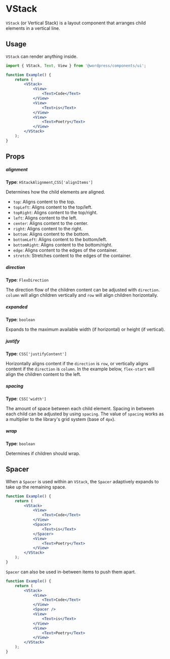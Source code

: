# VStack

`VStack` (or Vertical Stack) is a layout component that arranges child elements in a vertical line.

## Usage

`VStack` can render anything inside.

```jsx
import { VStack, Text, View } from '@wordpress/components/ui';

function Example() {
	return (
		<VStack>
			<View>
				<Text>Code</Text>
			</View>
			<View>
				<Text>is</Text>
			</View>
			<View>
				<Text>Poetry</Text>
			</View>
		</VStack>
	);
}
```

## Props

##### alignment

**Type**: `HStackAlignment`,`CSS['alignItems']`

Determines how the child elements are aligned.

-   `top`: Aligns content to the top.
-   `topLeft`: Aligns content to the top/left.
-   `topRight`: Aligns content to the top/right.
-   `left`: Aligns content to the left.
-   `center`: Aligns content to the center.
-   `right`: Aligns content to the right.
-   `bottom`: Aligns content to the bottom.
-   `bottomLeft`: Aligns content to the bottom/left.
-   `bottomRight`: Aligns content to the bottom/right.
-   `edge`: Aligns content to the edges of the container.
-   `stretch`: Stretches content to the edges of the container.

##### direction

**Type**: `FlexDirection`

The direction flow of the children content can be adjusted with `direction`. `column` will align children vertically and `row` will align children horizontally.

##### expanded

**Type**: `boolean`

Expands to the maximum available width (if horizontal) or height (if vertical).

##### justify

**Type**: `CSS['justifyContent']`

Horizontally aligns content if the `direction` is `row`, or vertically aligns content if the `direction` is `column`.
In the example below, `flex-start` will align the children content to the left.

##### spacing

**Type**: `CSS['width']`

The amount of space between each child element. Spacing in between each child can be adjusted by using `spacing`.
The value of `spacing` works as a multiplier to the library's grid system (base of `4px`).

##### wrap

**Type**: `boolean`

Determines if children should wrap.

## Spacer

When a `Spacer` is used within an `VStack`, the `Spacer` adaptively expands to take up the remaining space.

```jsx
function Example() {
	return (
		<VStack>
			<View>
				<Text>Code</Text>
			</View>
			<Spacer>
				<Text>is</Text>
			</Spacer>
			<View>
				<Text>Poetry</Text>
			</View>
		</VStack>
	);
}
```

`Spacer` can also be used in-between items to push them apart.

```jsx
function Example() {
	return (
		<VStack>
			<View>
				<Text>Code</Text>
			</View>
			<Spacer />
			<View>
				<Text>is</Text>
			</View>
			<View>
				<Text>Poetry</Text>
			</View>
		</VStack>
	);
}
```
